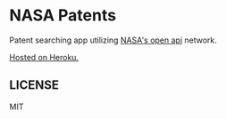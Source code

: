 # NASA Patents

Patent searching app utilizing [NASA's open api](https://api.nasa.gov/index.html) network.

[Hosted on Heroku.](https://nasa-patents.herokuapp.com/)

## LICENSE
MIT
